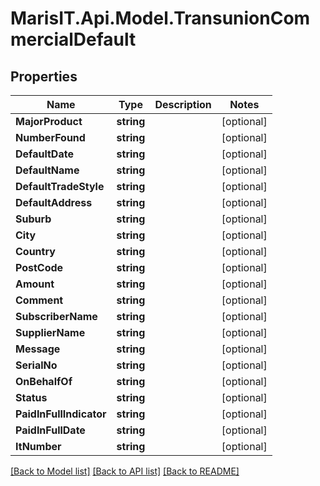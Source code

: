 
# MarisIT.Api.Model.TransunionCommercialDefault

## Properties

Name | Type | Description | Notes
------------ | ------------- | ------------- | -------------
**MajorProduct** | **string** |  | [optional] 
**NumberFound** | **string** |  | [optional] 
**DefaultDate** | **string** |  | [optional] 
**DefaultName** | **string** |  | [optional] 
**DefaultTradeStyle** | **string** |  | [optional] 
**DefaultAddress** | **string** |  | [optional] 
**Suburb** | **string** |  | [optional] 
**City** | **string** |  | [optional] 
**Country** | **string** |  | [optional] 
**PostCode** | **string** |  | [optional] 
**Amount** | **string** |  | [optional] 
**Comment** | **string** |  | [optional] 
**SubscriberName** | **string** |  | [optional] 
**SupplierName** | **string** |  | [optional] 
**Message** | **string** |  | [optional] 
**SerialNo** | **string** |  | [optional] 
**OnBehalfOf** | **string** |  | [optional] 
**Status** | **string** |  | [optional] 
**PaidInFullIndicator** | **string** |  | [optional] 
**PaidInFullDate** | **string** |  | [optional] 
**ItNumber** | **string** |  | [optional] 

[[Back to Model list]](../README.md#documentation-for-models)
[[Back to API list]](../README.md#documentation-for-api-endpoints)
[[Back to README]](../README.md)

